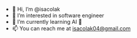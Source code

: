 - 👋 Hi, I’m @isacolak
- 👀 I’m interested in software engineer
- 🌱 I’m currently learning AI 🤖
- 📫 You can reach me at isacolak04@gmail.com
<!-- - 💞️ I’m looking to collaborate on ... -->

<!---
isacolak/isacolak is a ✨ special ✨ repository because its `README.md` (this file) appears on your GitHub profile.
You can click the Preview link to take a look at your changes.
--->
